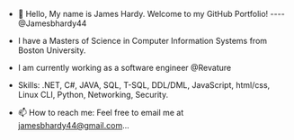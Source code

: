 - 👋 Hello, My name is James Hardy. Welcome to my GitHub Portfolio!         ---- @Jamesbhardy44  

- I have a Masters of Science in Computer Information Systems from Boston University.
- I am currently working as a software engineer @Revature

- Skills: .NET, C#, JAVA, SQL, T-SQL, DDL/DML, JavaScript, html/css, Linux CLI, Python, Networking, Security. 


- 📫 How to reach me: Feel free to email me at jamesbhardy44@gmail.com...

<!---
Jamesbhardy44/Jamesbhardy44 is a ✨ special ✨ repository because its `README.md` (this file) appears on your GitHub profile.
You can click the Preview link to take a look at your changes.
--->
